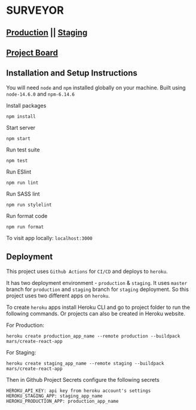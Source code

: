 # SURVEYOR

## [Production](https://nimble-surveyor.herokuapp.com/) || [Staging](https://nimble-surveyor-staging.herokuapp.com/)

## [Project Board](https://github.com/rafayet-monon/surveyor/projects/1)

## Installation and Setup Instructions

You will need `node` and `npm` installed globally on your machine.  Built using `node-14.6.0` and `npm-6.14.6`

Install packages
```
npm install
```

Start server
```
npm start  
```
Run test suite
```
npm test
```
Run ESlint
```
npm run lint
```
Run SASS lint
```
npm run stylelint
```

Run format code
```
npm run format
```

To visit app locally: `localhost:3000`

## Deployment
This project uses `Github Actions` for `CI/CD` and deploys to `heroku`.

It has two deployment environment - `production` & `staging`. It uses `master`
branch for `production` and `staging` branch for `staging` deployment. So this project uses
two different apps on `heroku`.

To create `heroku` apps install Heroku CLI and go to project folder to run the following commands.
Or projects can also be created in Heroku website.

For Production: 
```
heroku create production_app_name --remote production --buildpack mars/create-react-app
```

For Staging: 
```
heroku create staging_app_name --remote staging --buildpack mars/create-react-app
```

Then in Github Project Secrets configure the following secrets
```
HEROKU_API_KEY: api key from heroku account's settings
HEROKU_STAGING_APP: staging_app_name
HEROKU_PRODUCTION_APP: production_app_name
```
